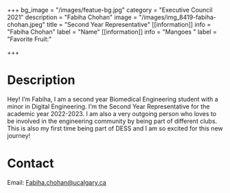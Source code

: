+++
bg_image = "/images/featue-bg.jpg"
category = "Executive Council 2021"
description = "Fabiha Chohan"
image = "/images/img_8419-fabiha-chohan.jpeg"
title = "Second Year Representative"
[[information]]
info = "Fabiha Chohan"
label = "Name"
[[information]]
info = "Mangoes "
label = "Favorite Fruit:"

+++
# Description

Hey! I’m Fabiha, I am a second year Biomedical Engineering student with a minor in Digital Engineering. I’m the Second Year Representative for the academic year 2022-2023. I am also a very outgoing person who loves to be involved in the engineering community by being part of different clubs. This is also my first time being part of DESS and I am so excited for this new journey!

# Contact

Email: Fabiha.chohan@ucalgary.ca